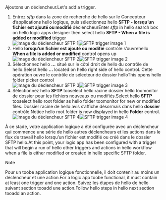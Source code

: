 <span data-ttu-id="14124-101">Ajoutons un déclencheur.</span><span class="sxs-lookup"><span data-stu-id="14124-101">Let's add a trigger.</span></span>

1. <span data-ttu-id="14124-102">Entrez *sftp* dans la zone de recherche de hello sur le Concepteur d’applications hello logique, puis sélectionnez hello **SFTP - lorsqu’un fichier est ajouté ou modifié** déclencheur</span><span class="sxs-lookup"><span data-stu-id="14124-102">Enter *sftp* in hello search box on hello logic apps designer then select hello **SFTP - When a file is added or modified**  trigger</span></span>   
   <span data-ttu-id="14124-103">![Image du déclencheur SFTP 1](./media/connectors-create-api-sftp/trigger-1.png)</span><span class="sxs-lookup"><span data-stu-id="14124-103">![SFTP trigger image 1](./media/connectors-create-api-sftp/trigger-1.png)</span></span>  
2. <span data-ttu-id="14124-104">Hello **lorsqu’un fichier est ajouté ou modifié** contrôle s’ouvre</span><span class="sxs-lookup"><span data-stu-id="14124-104">hello **When a file is added or modified** control opens up</span></span>  
   <span data-ttu-id="14124-105">![Image du déclencheur SFTP 2](./media/connectors-create-api-sftp/trigger-2.png)</span><span class="sxs-lookup"><span data-stu-id="14124-105">![SFTP trigger image 2](./media/connectors-create-api-sftp/trigger-2.png)</span></span>  
3. <span data-ttu-id="14124-106">Sélectionnez hello **...**  situé sur le côté droit de hello du contrôle de hello.</span><span class="sxs-lookup"><span data-stu-id="14124-106">Select hello **...** located on hello right side of hello control.</span></span> <span data-ttu-id="14124-107">Cette opération ouvre le contrôle de sélecteur de dossier hello</span><span class="sxs-lookup"><span data-stu-id="14124-107">This opens hello folder picker control</span></span>  
   <span data-ttu-id="14124-108">![Image du déclencheur SFTP 3](./media/connectors-create-api-sftp/action-1.png)</span><span class="sxs-lookup"><span data-stu-id="14124-108">![SFTP trigger image 3](./media/connectors-create-api-sftp/action-1.png)</span></span>  
4. <span data-ttu-id="14124-109">Sélectionnez hello **SFTP** tooselect hello racine dossier hello toomonitor de dossier pour les fichiers nouveaux ou modifiés.</span><span class="sxs-lookup"><span data-stu-id="14124-109">Select hello **SFTP** tooselect hello root folder as hello folder toomonitor for new or modified files.</span></span> <span data-ttu-id="14124-110">Dossier racine de hello avis s’affiche désormais dans hello **dossier** contrôle.</span><span class="sxs-lookup"><span data-stu-id="14124-110">Notice hello root folder is now displayed in hello **Folder** control.</span></span>  
   <span data-ttu-id="14124-111">![Image du déclencheur SFTP 4](./media/connectors-create-api-sftp/action-2.png)</span><span class="sxs-lookup"><span data-stu-id="14124-111">![SFTP trigger image 4](./media/connectors-create-api-sftp/action-2.png)</span></span>   

<span data-ttu-id="14124-112">À ce stade, votre application logique a été configurée avec un déclencheur qui commence une série de hello autres déclencheurs et les actions dans le flux de travail hello lorsqu’un fichier est modifié ou créé dans le dossier SFTP hello.</span><span class="sxs-lookup"><span data-stu-id="14124-112">At this point, your logic app has been configured with a trigger that will begin a run of hello other triggers and actions in hello workflow when a file is either modified or created in hello specific SFTP folder.</span></span> 

> [!NOTE]
> <span data-ttu-id="14124-113">Pour un toobe application logique fonctionnelle, il doit contenir au moins un déclencheur et une action.</span><span class="sxs-lookup"><span data-stu-id="14124-113">For a logic app toobe functional, it must contain at least one trigger and one action.</span></span> <span data-ttu-id="14124-114">Suivez les étapes de hello de hello suivant section tooadd une action.</span><span class="sxs-lookup"><span data-stu-id="14124-114">Follow hello steps in hello next section tooadd an action.</span></span>  
> 
> 


